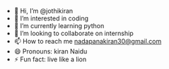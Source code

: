- 👋 Hi, I’m @jothikiran
- 👀 I’m interested in coding 
- 🌱 I’m currently learning python 
- 💞️ I’m looking to collaborate on internship 
- 📫 How to reach me nadapanakiran30@gmail.com
- 😄 Pronouns: kiran Naidu 
- ⚡ Fun fact: live like a lion 

<!---
jothikiran/jothikiran is a ✨ special ✨ repository because its `README.md` (this file) appears on your GitHub profile.
You can click the Preview link to take a look at your changes.
--->
